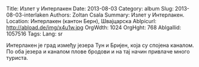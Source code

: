 Title: Излет у Интерлакен
Date: 2013-08-03
Category: album
Slug: 2013-08-03-interlaken
Authors: Zoltan Csala
Summary: Излет у Интерлакен.
Location: Интерлакен (кантон Берн), Швајцарска
Ablpicurl: http://abload.de/img/x4u1w.jpg
OrgWdth: 1024
OrgHght: 768
Ablgallid: 1057516
Tags:
Lang: sr

Интерлакен је град између језера Тун и Бријен, која су спојена каналом. По оба језера и каналом плове бродови и на тај начин привлаче много туриста.
